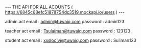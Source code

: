 
--- THE API FOR ALL ACOUNTS ( https://6845c68efc51878754dc3519.mockapi.io/users ) ---

admin act
email : admin@tuwaiq.com
password : admin123

teacher act
email : Tsulaiman@tuwaiq.com
password : 123123

student act
email : xxslooivi@tuwaiq.com
password : Suliman123
